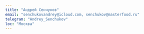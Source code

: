 ```yaml
---
title: "Андрей Сенчуков"
email: "senchukovandrey@icloud.com, senchukov@masterfood.ru"
telegram: "Andrey_Senchukov"
loc: "Москва"
---
```

